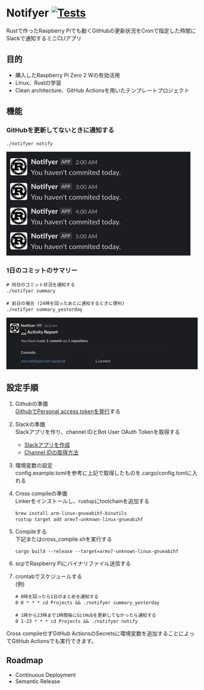 # Notifyer [![Tests](https://github.com/stevenfukase/notifyer/actions/workflows/tests.yml/badge.svg)](https://github.com/stevenfukase/notifyer/actions/workflows/tests.yml)

Rustで作ったRaspberry Piでも動くGitHubの更新状況をCronで指定した時間にSlackで通知するミニCLIアプリ

## 目的

- 購入したRaspberry Pi Zero 2 Wの有効活用
- Linux、Rustの学習
- Clean architecture、GitHub Actionsを用いたテンプレートプロジェクト

## 機能

### GitHubを更新してないときに通知する

```shell
./notifyer notify
```

![Notifyer](readme_images/notifyer.png)

### 1日のコミットのサマリー

```shell
# 同日のコミット状況を通知する
./notifyer summary

# 前日の場合 (24時を回ったあとに通知するときに便利)
./notifyer summary_yesterday
```

![Summary](readme_images/summary.png)

## 設定手順

1. Githubの準備  
[GithubでPersonal access tokenを発行](https://github.com/settings/tokens)する

1. Slackの準備  
Slackアプリを作り、channel IDとBot User OAuth Tokenを取得する
    - [Slackアプリを作成](https://api.slack.com/apps)
    - [Channel IDの取得方法](https://api.slack.com/messaging/sending)

1. 環境変数の設定  
config.example.tomlを参考に上記で取得したものを.cargo/config.tomlに入れる

1. Cross compileの準備  
Linkerをインストールし、rustupにtoolchainを追加する

    ```shell
    brew install arm-linux-gnueabihf-binutils
    rustup target add armv7-unknown-linux-gnueabihf
    ```

1. Compileする  
下記またはcross_compile.shを実行する

    ```shell
    cargo build --release --target=armv7-unknown-linux-gnueabihf
    ```

1. scpでRaspberry Piにバイナリファイル送信する
1. crontabでスケジュールする  
    (例)

    ```shell
    # 0時を回ったら1日のまとめを通知する
    0 0 * * * cd Projects && ./notifyer summary_yesterday

    # 1時から23時まで1時間毎にGitHubを更新してなかったら通知する
    0 1-23 * * * cd Projects && ./notifyer notify
    ```

Cross compileせずGitHub ActionsのSecretsに環境変数を追加することによってGitHub Actionsでも実行できます。

## Roadmap

- Continuous Deployment
- Semantic Release
